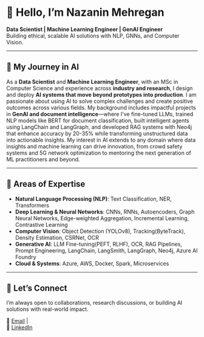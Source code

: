 # 👋 Hello, I’m Nazanin Mehregan  
**Data Scientist | Machine Learning Engineer | GenAI Engineer**  
Building ethical, scalable AI solutions with NLP, GNNs, and Computer Vision.  

---

## 🚀 My Journey in AI  
  
As a **Data Scientist** and **Machine Learning Engineer**, with an MSc in Computer Science and experience across **industry and research**, I design and deploy **AI systems that move beyond prototypes into production**.
I am passionate about using AI to solve complex challenges and create positive outcomes across various fields. My background includes impactful projects in **GenAI and document intelligence**—where I've fine-tuned LLMs, trained NLP models like BERT for document classification, built intelligent agents using LangChain and LangGraph, and developed RAG systems with Neo4j that enhance accuracy by 20-35% while transforming unstructured data into actionable insights. My interest in AI extends to any domain where data insights and machine learning can drive innovation, from crowd safety systems and 5G network optimization to mentoring the next generation of ML practitioners and beyond. 

---

## 🔧 Areas of Expertise  
- **Natural Language Processing (NLP)**: Text Classification, NER, Transformers
- **Deep Learning & Neural Networks**: CNNs, RNNs, Autoencoders, Graph Neural Networks, Edge-weighted Aggregation, Incremental Learning, Contrastive Learning
- **Computer Vision**: Object Detection (YOLOv8), Tracking(ByteTrack), Density Estimation, CSRNet, OCR  
- **Generative AI**: LLM Fine-tuning(PEFT, RLHF), OCR, RAG Pipelines, Prompt Engineering, LangChain, LangSmith, LangGraph, Neo4j, Azure AI Foundry  
- **Cloud & Systems**: Azure, AWS, Docker, Spark, Microservices  
 
---

## 🤝 Let’s Connect  
I’m always open to collaborations, research discussions, or building AI solutions with real-world impact.  

📧 [Email](mailto:nzmehregan@gmail.com) |  
🔗 [LinkedIn](https://linkedin.com/in/nazaninmehregan)  
